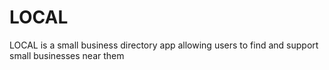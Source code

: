 # LOCAL
LOCAL is a small business directory app allowing users to find and support small businesses near them
